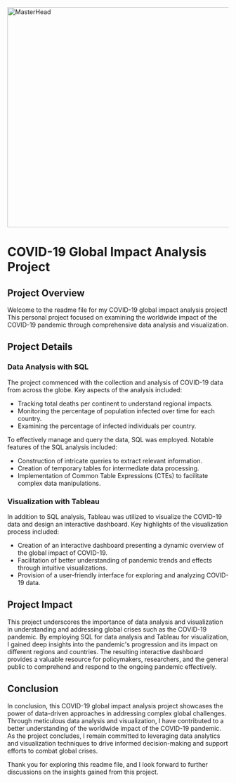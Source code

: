 <img src="https://www.scripps.edu/_files/images/covid-19/faq_image03_spikes_frames.gif" alt="MasterHead" width="1000" height="500">

# COVID-19 Global Impact Analysis Project

## Project Overview

Welcome to the readme file for my COVID-19 global impact analysis project! This personal project focused on examining the worldwide impact of the COVID-19 pandemic through comprehensive data analysis and visualization.

## Project Details

### Data Analysis with SQL

The project commenced with the collection and analysis of COVID-19 data from across the globe. Key aspects of the analysis included:

- Tracking total deaths per continent to understand regional impacts.
- Monitoring the percentage of population infected over time for each country.
- Examining the percentage of infected individuals per country.

To effectively manage and query the data, SQL was employed. Notable features of the SQL analysis included:

- Construction of intricate queries to extract relevant information.
- Creation of temporary tables for intermediate data processing.
- Implementation of Common Table Expressions (CTEs) to facilitate complex data manipulations.

### Visualization with Tableau

In addition to SQL analysis, Tableau was utilized to visualize the COVID-19 data and design an interactive dashboard. Key highlights of the visualization process included:

- Creation of an interactive dashboard presenting a dynamic overview of the global impact of COVID-19.
- Facilitation of better understanding of pandemic trends and effects through intuitive visualizations.
- Provision of a user-friendly interface for exploring and analyzing COVID-19 data.

## Project Impact

This project underscores the importance of data analysis and visualization in understanding and addressing global crises such as the COVID-19 pandemic. By employing SQL for data analysis and Tableau for visualization, I gained deep insights into the pandemic's progression and its impact on different regions and countries. The resulting interactive dashboard provides a valuable resource for policymakers, researchers, and the general public to comprehend and respond to the ongoing pandemic effectively.

## Conclusion

In conclusion, this COVID-19 global impact analysis project showcases the power of data-driven approaches in addressing complex global challenges. Through meticulous data analysis and visualization, I have contributed to a better understanding of the worldwide impact of the COVID-19 pandemic. As the project concludes, I remain committed to leveraging data analytics and visualization techniques to drive informed decision-making and support efforts to combat global crises.

Thank you for exploring this readme file, and I look forward to further discussions on the insights gained from this project.
